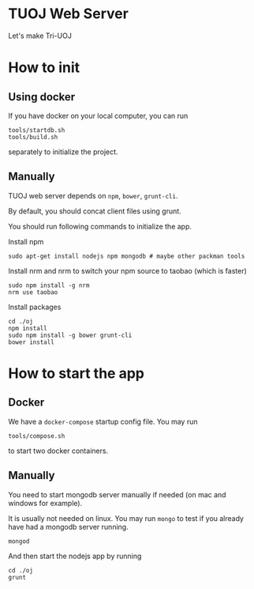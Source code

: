 TUOJ Web Server
===

Let's make Tri-UOJ

# How to init
## Using docker
If you have docker on your local computer, you can run 

```
tools/startdb.sh
tools/build.sh
```

separately to initialize the project.

## Manually
TUOJ web server depends on `npm`, `bower`, `grunt-cli`.

By default, you should concat client files using grunt.

You should run following commands to initialize the app.

Install npm

```
sudo apt-get install nodejs npm mongodb # maybe other packman tools
```

Install nrm and nrm to switch your npm source to taobao (which is faster)

```
sudo npm install -g nrm
nrm use taobao
```

Install packages

```
cd ./oj
npm install
sudo npm install -g bower grunt-cli
bower install
```

# How to start the app
## Docker
We have a `docker-compose` startup config file. You may run 

```
tools/compose.sh
``` 

to start two docker containers.

## Manually
You need to start mongodb server manually if needed (on mac and windows for example).

It is usually not needed on linux. You may run `mongo` to test if you already have had a mongodb server running.

```
mongod
```

And then start the nodejs app by running

```
cd ./oj
grunt
```

